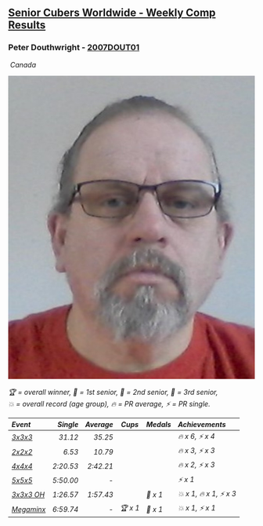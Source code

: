 <style>table {white-space: nowrap;}</style>
<link rel="stylesheet" type="text/css" href="/scw-comp/css/flags.css" />

## [Senior Cubers Worldwide - Weekly Comp Results](/scw-comp/results/)
### Peter Douthwright - [2007DOUT01](https://www.worldcubeassociation.org/persons/2007DOUT01)

<i class="flag flag-CA" />&nbsp;Canada

![Peter Douthwright](1585407841.jpg)

<span style="white-space: nowrap;">🏆 = overall winner</span>, <span style="white-space: nowrap;">🥇 = 1st senior</span>, <span style="white-space: nowrap;">🥈 = 2nd senior</span>, <span style="white-space: nowrap;">🥉 = 3rd senior</span>, <span style="white-space: nowrap;">💥 = overall record (age group)</span>, <span style="white-space: nowrap;">🔥 = PR average</span>, <span style="white-space: nowrap;">⚡ = PR single</span>.

| Event | Single | Average | Cups | Medals | Achievements|
| :-- | --: | --: | :--: | :-- | :-- |
| [3x3x3](333.md) | 31.12 | 35.25 |  |  | 🔥 x 6, ⚡ x 4 |
| [2x2x2](222.md) | 6.53 | 10.79 |  |  | 🔥 x 3, ⚡ x 3 |
| [4x4x4](444.md) | 2:20.53 | 2:42.21 |  |  | 🔥 x 2, ⚡ x 3 |
| [5x5x5](555.md) | 5:50.00 | - |  |  | ⚡ x 1 |
| [3x3x3 OH](333oh.md) | 1:26.57 | 1:57.43 |  | 🥇 x 1 | 💥 x 1, 🔥 x 1, ⚡ x 3 |
| [Megaminx](minx.md) | 6:59.74 | - | 🏆 x 1 | 🥇 x 1 | 💥 x 1, ⚡ x 1 |

<!-- Global site tag (gtag.js) - Google Analytics -->
<script async src="https://www.googletagmanager.com/gtag/js?id=UA-86348435-3"></script>
<script>window.dataLayer = window.dataLayer || []; function gtag() {dataLayer.push(arguments);} gtag('js', new Date()); gtag('config', 'UA-86348435-3');</script>
